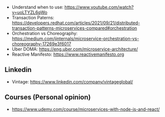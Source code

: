 - Understand when to use: https://www.youtube.com/watch?v=uoLTYZL6qWo
- Transaction Paterns: https://developers.redhat.com/articles/2021/09/21/distributed-transaction-patterns-microservices-compared#orchestration
- Orchestration vs Choreography: https://medium.com/jinternals/microservice-orchestration-vs-choreography-17269e3f6017
- Uber DOMA: https://eng.uber.com/microservice-architecture/
- Reactive Manifesto: https://www.reactivemanifesto.org
## Linkedin
- Vintage: https://www.linkedin.com/company/vintageglobal/

## Courses (Personal opinion)
- https://www.udemy.com/course/microservices-with-node-js-and-react/
